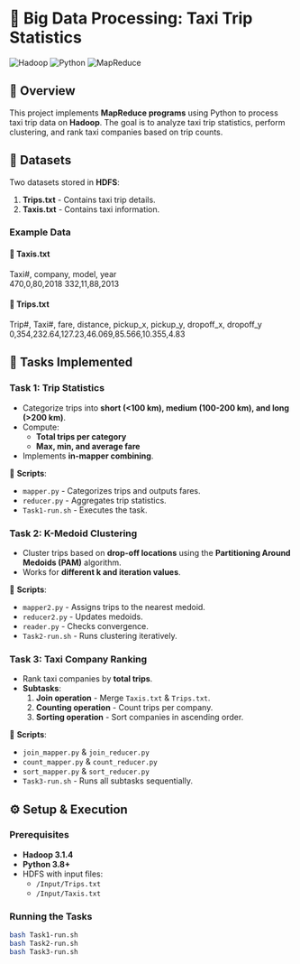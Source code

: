 # 🚖 Big Data Processing: Taxi Trip Statistics

![Hadoop](https://img.shields.io/badge/Hadoop-3.1.4-blue?logo=apache) ![Python](https://img.shields.io/badge/Python-3.8+-yellow?logo=python) ![MapReduce](https://img.shields.io/badge/MapReduce-Streaming-green)

## 📌 Overview
This project implements **MapReduce programs** using Python to process taxi trip data on **Hadoop**. The goal is to analyze taxi trip statistics, perform clustering, and rank taxi companies based on trip counts.

## 📂 Datasets
Two datasets stored in **HDFS**:
1. **Trips.txt** - Contains taxi trip details.
2. **Taxis.txt** - Contains taxi information.

### Example Data
#### 🚕 Taxis.txt
Taxi#, company, model, year <br>
470,0,80,2018 332,11,88,2013

#### 📌 Trips.txt
Trip#, Taxi#, fare, distance, pickup_x, pickup_y, dropoff_x, dropoff_y <br>
0,354,232.64,127.23,46.069,85.566,10.355,4.83


## 🚀 Tasks Implemented
### Task 1: Trip Statistics 
- Categorize trips into **short (<100 km), medium (100-200 km), and long (>200 km)**.
- Compute:
  - **Total trips per category**
  - **Max, min, and average fare**
- Implements **in-mapper combining**.

🔹 **Scripts**:
- `mapper.py` - Categorizes trips and outputs fares.
- `reducer.py` - Aggregates trip statistics.
- `Task1-run.sh` - Executes the task.

### Task 2: K-Medoid Clustering 
- Cluster trips based on **drop-off locations** using the **Partitioning Around Medoids (PAM)** algorithm.
- Works for **different k and iteration values**.

🔹 **Scripts**:
- `mapper2.py` - Assigns trips to the nearest medoid.
- `reducer2.py` - Updates medoids.
- `reader.py` - Checks convergence.
- `Task2-run.sh` - Runs clustering iteratively.

### Task 3: Taxi Company Ranking 
- Rank taxi companies by **total trips**.
- **Subtasks**:
  1. **Join operation** - Merge `Taxis.txt` & `Trips.txt`.
  2. **Counting operation** - Count trips per company.
  3. **Sorting operation** - Sort companies in ascending order.

🔹 **Scripts**:
- `join_mapper.py` & `join_reducer.py`
- `count_mapper.py` & `count_reducer.py`
- `sort_mapper.py` & `sort_reducer.py`
- `Task3-run.sh` - Runs all subtasks sequentially.

## ⚙️ Setup & Execution
### Prerequisites
- **Hadoop 3.1.4**
- **Python 3.8+**
- HDFS with input files:
  - `/Input/Trips.txt`
  - `/Input/Taxis.txt`
### Running the Tasks
```sh
bash Task1-run.sh   
bash Task2-run.sh   
bash Task3-run.sh   
```







